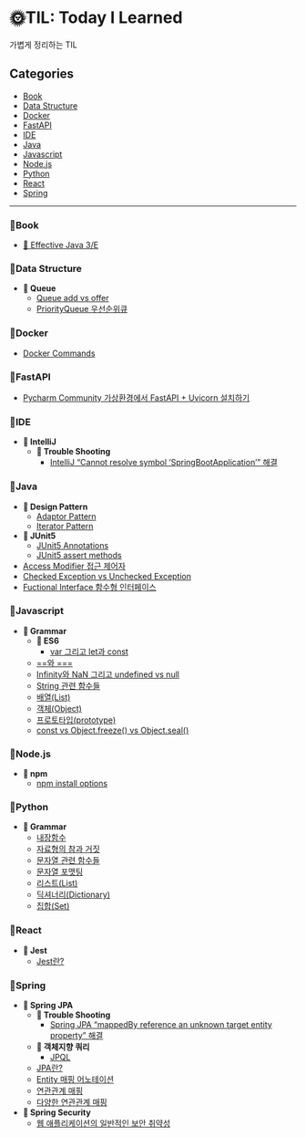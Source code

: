 # 🌞TIL: Today I Learned

가볍게 정리하는 TIL

## Categories
- [Book](#📌book)
- [Data Structure](#📌data-structure)
- [Docker](#📌docker)
- [FastAPI](#📌fastapi)
- [IDE](#📌ide)
- [Java](#📌java)
- [Javascript](#📌javascript)
- [Node.js](#📌nodejs)
- [Python](#📌python)
- [React](#📌react)
- [Spring](#📌spring)

-------
### 📌Book
- [📕 Effective Java 3/E](https://github.com/sieunp06/TIL/tree/main/Book/Effective%20Java)

### 📌Data Structure
- <strong>📁 Queue</strong>
    - [Queue add vs offer](https://github.com/sieunp06/TIL/blob/main/Data%20Structure/Queue/Difference-between-add-and-offer-in-queue.md)
    - [PriorityQueue 우선순위큐](https://github.com/sieunp06/TIL/blob/main/Java/PriorityQueue.md)

### 📌Docker
- [Docker Commands](https://github.com/sieunp06/TIL/blob/main/Docker/Docker-Commands.md)

### 📌FastAPI
- [Pycharm Community 가상환경에서 FastAPI + Uvicorn 설치하기](https://github.com/sieunp06/TIL/blob/main/FastAPI/Install-FastAPI-on-Pycharm.md)

### 📌IDE
- <strong>📁 IntelliJ</strong>
    - <strong>📁 Trouble Shooting</strong>
        - [IntelliJ “Cannot resolve symbol ‘SpringBootApplication’” 해결](https://github.com/sieunp06/TIL/blob/main/IDE/IntelliJ/Trouble%20Shooting/Cannot-resolve-symbol-SpringBootApplication-Trouble-Shooting.md)
 
### 📌Java
- <strong>📁 Design Pattern</strong>
    - [Adaptor Pattern](https://github.com/sieunp06/TIL/blob/main/Java/Design%20Pattern/Adaptor-Pattern.md)
    - [Iterator Pattern](https://github.com/sieunp06/TIL/blob/main/Java/Design%20Pattern/Iterator-Pattern.md)
- <strong>📁 JUnit5 </strong>
    - [JUnit5 Annotations](https://github.com/sieunp06/TIL/blob/main/Java/JUnit5/JUnit5-Annotations.md)
    - [JUnit5 assert methods](https://github.com/sieunp06/TIL/blob/main/Java/JUnit5%20%26%20AssertJ3/JUnit5-assert-Methods.md)
- [Access Modifier 접근 제어자](https://github.com/sieunp06/TIL/blob/main/Java/Java-Access-Modifier.md)
- [Checked Exception vs Unchecked Exception](https://github.com/sieunp06/TIL/blob/main/Java/Checked-Exception-vs-Unchecked-Exception.md)
- [Fuctional Interface 함수형 인터페이스](https://github.com/sieunp06/TIL/blob/main/Java/Functional-Interface.md)

### 📌Javascript
- <strong>📁 Grammar </strong>
    - <strong>📁 ES6</strong>
        - [var 그리고 let과 const](https://github.com/sieunp06/TIL/blob/main/Javascript/ES6/var-let-const.md)
    - [==와 ===](https://github.com/sieunp06/TIL/blob/main/Javascript/%3D%3D-and-%3D%3D%3D.md)
    - [Infinity와 NaN 그리고 undefined vs null](https://github.com/sieunp06/TIL/blob/main/Javascript/Infinity-and-null-vs-undefined-vs-NaN.md)
    - [String 관련 함수들](https://github.com/sieunp06/TIL/blob/main/Javascript/String-Related-Functions.md)
    - [배열(List)](https://github.com/sieunp06/TIL/blob/main/Javascript/Javascript-List.md)
    - [객체(Object)](https://github.com/sieunp06/TIL/blob/main/Javascript/Javascript-Object.md)
    - [프로토타입(prototype)](https://github.com/sieunp06/TIL/blob/main/Javascript/Javascript-Prototype.md)
    - [const vs Object.freeze() vs Object.seal()](https://github.com/sieunp06/TIL/blob/main/Javascript/const-vs-freeze-vs-seal.md)

### 📌Node.js
- <strong>📁 npm</strong>
    - [npm install options](https://github.com/sieunp06/TIL/blob/main/Node.js/npm/npm-install-options.md)

### 📌Python
- <strong>📁 Grammar </strong>
    - [내장함수](https://github.com/sieunp06/TIL/blob/main/Python/Built-in-Functions.md)
    - [자료형의 참과 거짓](https://github.com/sieunp06/TIL/blob/main/Python/True-and-False-of-Data-Types.md)
    - [문자열 관련 함수들](https://github.com/sieunp06/TIL/blob/main/Python/String-related-functions.md)
    - [문자열 포맷팅](https://github.com/sieunp06/TIL/blob/main/Python/How-to-Formatting-String.md)
    - [리스트(List)](https://github.com/sieunp06/TIL/blob/main/Python/Python-List.md)
    - [딕셔너리(Dictionary)](https://github.com/sieunp06/TIL/blob/main/Python/Python-Dictionary.md)
    - [집합(Set)](https://github.com/sieunp06/TIL/blob/main/Python/Python-Set.md)

### 📌React
- <strong>📁 Jest</strong>
    - [Jest란?](https://github.com/sieunp06/TIL/blob/main/React/Jest/what-is-jest.md)

### 📌Spring
- <strong>📁 Spring JPA</strong>
    - <strong>📁 Trouble Shooting</strong>
        - [Spring JPA “mappedBy reference an unknown target entity property” 해결](https://github.com/sieunp06/TIL/blob/main/Spring/Spring%20JPA/Trouble%20Shooting/mappedBy-reference-an-unknown-target-entity-property.md)
    - <strong>📁 객체지향 쿼리</strong>
        - [JPQL]()
    - [JPA란?](https://github.com/sieunp06/TIL/blob/main/Spring/Spring%20JPA/What-is-Spring-JPA.md)
    - [Entity 매핑 어노테이션](https://github.com/sieunp06/TIL/blob/main/Spring/Spring%20JPA/Entity-Mapping-Annotations.md)
    - [연관관계 매핑](https://github.com/sieunp06/TIL/blob/main/Spring/Spring%20JPA/Association-Mapping.md)
    - [다양한 연관관계 매핑](https://github.com/sieunp06/TIL/blob/main/Spring/Spring%20JPA/Various-Association-Mapping.md) 
- <strong>📁 Spring Security</strong>
    - [웹 애플리케이션의 일반적인 보안 취약성](https://github.com/sieunp06/TIL/blob/main/Spring/Spring%20Security/Common-security-vulnerabilities-in-web-applications.md)
